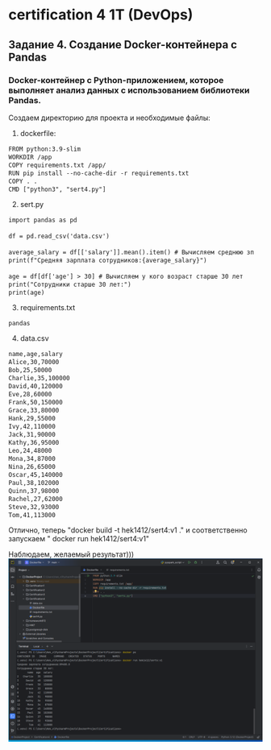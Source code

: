 # certification 4 1T (DevOps)
## Задание 4. Создание Docker-контейнера с Pandas
### Docker-контейнер с Python-приложением, которое выполняет анализ данных с использованием библиотеки Pandas.

Создаем директорию для проекта и необходимые файлы:

1) dockerfile:
```
FROM python:3.9-slim
WORKDIR /app
COPY requirements.txt /app/
RUN pip install --no-cache-dir -r requirements.txt
COPY . .
CMD ["python3", "sert4.py"]
```

2) sert.py
```
import pandas as pd

df = pd.read_csv('data.csv')

average_salary = df[['salary']].mean().item() # Вычисляем среднюю зп
print(f"Средняя зарплата сотрудников:{average_salary}")

age = df[df['age'] > 30] # Вычисляем у кого возраст старше 30 лет
print("Сотрудники старше 30 лет:")
print(age)
```

3) requirements.txt
```
pandas
```

4) data.csv
```
name,age,salary
Alice,30,70000
Bob,25,50000
Charlie,35,100000
David,40,120000
Eve,28,60000
Frank,50,150000
Grace,33,80000
Hank,29,55000
Ivy,42,110000
Jack,31,90000
Kathy,36,95000
Leo,24,48000
Mona,34,87000
Nina,26,65000
Oscar,45,140000
Paul,38,102000
Quinn,37,98000
Rachel,27,62000
Steve,32,93000
Tom,41,113000
```

Отлично, теперь  "docker build -t hek1412/sert4:v1 ." и соответственно запускаем " docker run hek1412/sert4:v1"

Наблюдаем, желаемый результат)))
![Результат.](1.png)

